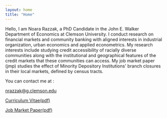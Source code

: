 ```yaml
---
layout: home
title: "Home"
---
```


Hello, I am Noara Razzak, a PhD Candidate in the John E. Walker Department of Economics at Clemson University. I conduct research on financial markets and community banking with aligned interests in industrial organization, urban economics and applied econometrics.  My research interests include studying credit accessibility of racially diverse communities along with the institutional and geographical features of the credit markets that these communities can access. My job market paper (jmp) studies the effect of Minority Depository Institutions' branch closures in their local markets, defined by census tracts.  

You can contact me at :

<nrazzak@g.clemson.edu>

[Curriculum Vitae(pdf)](https://noararazzak.com/cv/razzak_sep2024.pdf)

[Job Market Paper(pdf)](https://noararazzak.com/jmp/draft.pdf)



